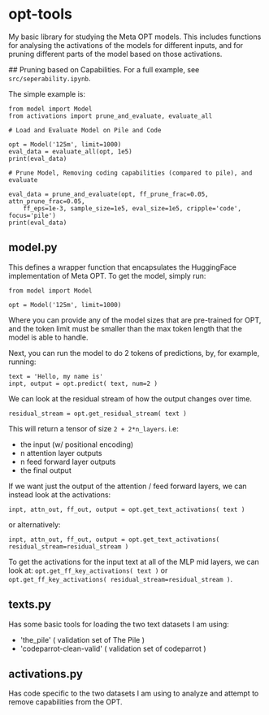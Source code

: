 # opt-tools
My basic library for studying the Meta OPT models.
This includes functions for analysing the activations of the models for different inputs, and for pruning different parts of the model based on those activations.


## Pruning based on Capabilities.
For a full example, see `src/seperability.ipynb`. 

The simple example is:
```
from model import Model
from activations import prune_and_evaluate, evaluate_all

# Load and Evaluate Model on Pile and Code

opt = Model('125m', limit=1000)
eval_data = evaluate_all(opt, 1e5)
print(eval_data)

# Prune Model, Removing coding capabilities (compared to pile), and evaluate

eval_data = prune_and_evaluate(opt, ff_prune_frac=0.05, attn_prune_frac=0.05,
    ff_eps=1e-3, sample_size=1e5, eval_size=1e5, cripple='code', focus='pile')
print(eval_data)
```

## model.py
This defines a wrapper function that encapsulates the HuggingFace implementation of Meta OPT. 
To get the model, simply run:

```
from model import Model

opt = Model('125m', limit=1000)
```

Where you can provide any of the model sizes that are pre-trained for OPT, and the token limit must be smaller than the max token length that the model is able to handle.

Next, you can run the model to do 2 tokens of predictions, by, for example, running:
```
text = 'Hello, my name is'
inpt, output = opt.predict( text, num=2 )
```

We can look at the residual stream of how the output changes over time.
```
residual_stream = opt.get_residual_stream( text )
```
This will return a tensor of size `2 + 2*n_layers`.
i.e: 
- the input (w/ positional encoding)
- n attention layer outputs
- n feed forward layer outputs
- the final output

If we want just the output of the attention / feed forward layers, we can instead look at the activations:
```
inpt, attn_out, ff_out, output = opt.get_text_activations( text )
```
or alternatively:
```
inpt, attn_out, ff_out, output = opt.get_text_activations( residual_stream=residual_stream )
```

To get the activations for the input text at all of the MLP mid layers, we can look at:
`opt.get_ff_key_activations( text )` or `opt.get_ff_key_activations( residual_stream=residual_stream )`.

## texts.py
Has some basic tools for loading the two text datasets I am using:
- 'the_pile' ( validation set of The Pile )
- 'codeparrot-clean-valid' ( validation set of codeparrot )

## activations.py
Has code specific to the two datasets I am using to analyze and attempt to remove capabilities from the OPT.

